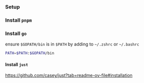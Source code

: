 ### Setup

### Install `pnpm`

### Install `go`

ensure `$GOPATH/bin` is in `$PATH` by adding to `~/.zshrc` or `~/.bashrc`

```sh
PATH=$PATH:$GOPATH/bin
```

#### Install `just`

https://github.com/casey/just?tab=readme-ov-file#installation